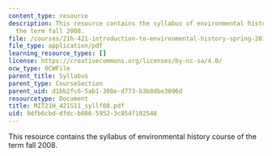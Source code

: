 ```yaml
---
content_type: resource
description: This resource contains the syllabus of environmental history course of
  the term fall 2008.
file: /courses/21h-421-introduction-to-environmental-history-spring-2011/9dfb6cbddfdcb08659523c854f102548_MIT21H_421S11_syllf08.pdf
file_type: application/pdf
learning_resource_types: []
license: https://creativecommons.org/licenses/by-nc-sa/4.0/
ocw_type: OCWFile
parent_title: Syllabus
parent_type: CourseSection
parent_uid: d1bb2fc6-5ab1-308e-d773-b3b8dbe3096d
resourcetype: Document
title: MIT21H_421S11_syllf08.pdf
uid: 9dfb6cbd-dfdc-b086-5952-3c854f102548
---
```

This resource contains the syllabus of environmental history course of the term fall 2008.